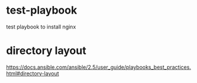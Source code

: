 # test-playbook
test playbook to install nginx

# directory layout
https://docs.ansible.com/ansible/2.5/user_guide/playbooks_best_practices.html#directory-layout

